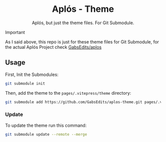 <div align="center">
<h1>Aplós - Theme</h1>
Aplós, but just the theme files. For Git Submodule.
</div>

> [!IMPORTANT]
As I said above, this repo is just for these theme files for Git Submodule, for the actual Aplós Project check [GabsEdits/aplos](https://github.com/GabsEdits/aplos)

## Usage
First, Init the Submodules:
```sh
git submodule init
```

Then, add the theme to the `pages/.vitepress/theme` directory:
```sh
git submodule add https://github.com/GabsEdits/aplos-theme.git pages/.vitepress/theme
```

### Update
To update the theme run this command:

```bash
git submodule update --remote --merge
```
